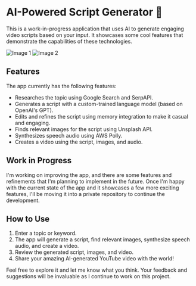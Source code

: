 # AI-Powered Script Generator 🚀

This is a work-in-progress application that uses AI to generate engaging video scripts based on your input. It showcases some cool features that demonstrate the capabilities of these technologies.

![Image 1](https://i.imgur.com/G43GRS2.png)
![Image 2](https://i.imgur.com/F5fBXu9.png)

## Features

The app currently has the following features:

- Researches the topic using Google Search and SerpAPI.
- Generates a script with a custom-trained language model (based on OpenAI's GPT).
- Edits and refines the script using memory integration to make it casual and engaging.
- Finds relevant images for the script using Unsplash API.
- Synthesizes speech audio using AWS Polly.
- Creates a video using the script, images, and audio.

## Work in Progress

I'm working on improving the app, and there are some features and refinements that I'm planning to implement in the future. Once I'm happy with the current state of the app and it showcases a few more exciting features, I'll be moving it into a private repository to continue the development.

## How to Use

1. Enter a topic or keyword.
2. The app will generate a script, find relevant images, synthesize speech audio, and create a video.
3. Review the generated script, images, and video.
4. Share your amazing AI-generated YouTube video with the world!

Feel free to explore it and let me know what you think. Your feedback and suggestions will be invaluable as I continue to work on this project.

